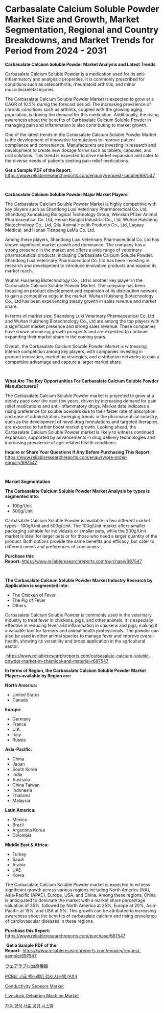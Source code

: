 <p><h1>Carbasalate Calcium Soluble Powder Market Size and Growth, Market Segmentation, Regional and Country Breakdowns, and Market Trends for Period from 2024 -  2031</h1></p><p><strong>Carbasalate Calcium Soluble Powder Market Analysis and Latest Trends</strong></p>
<p><p>Carbasalate Calcium Soluble Powder is a medication used for its anti-inflammatory and analgesic properties. It is commonly prescribed for conditions such as osteoarthritis, rheumatoid arthritis, and minor musculoskeletal injuries.</p><p>The Carbasalate Calcium Soluble Powder Market is expected to grow at a CAGR of 10.5% during the forecast period. The increasing prevalence of chronic conditions such as arthritis, coupled with the growing aging population, is driving the demand for this medication. Additionally, the rising awareness about the benefits of Carbasalate Calcium Soluble Powder in managing pain and inflammation is also contributing to market growth.</p><p>One of the latest trends in the Carbasalate Calcium Soluble Powder Market is the development of innovative formulations to improve patient compliance and convenience. Manufacturers are investing in research and development to create new dosage forms such as tablets, capsules, and oral solutions. This trend is expected to drive market expansion and cater to the diverse needs of patients seeking pain relief medications.</p></p>
<p><strong>Get a Sample PDF of the Report:&nbsp;</strong> <a href="https://www.reliableresearchreports.com/enquiry/request-sample/697547">https://www.reliableresearchreports.com/enquiry/request-sample/697547</a></p>
<p>&nbsp;</p>
<p><strong>Carbasalate Calcium Soluble Powder Major Market Players</strong></p>
<p><p>The Carbasalate Calcium Soluble Powder Market is highly competitive with key players such as Shandong Luxi Veterinary Pharmaceutical Co. Ltd, Shandong Xundakang Biological Technology Group, Wenxian Pfizer Animal Pharmaceutical Co. Ltd, Henan Banglai Industrial Co., Ltd, Wuhan Huisheng Biotechnology Co., Ltd, Qilu Animal Health Products Co., Ltd, Lagaay Medical, and Henan Tianpeng LeMu Co. Ltd.</p><p>Among these players, Shandong Luxi Veterinary Pharmaceutical Co. Ltd has shown significant market growth and dominance. The company has a strong presence in the market and offers a wide range of veterinary pharmaceutical products, including Carbasalate Calcium Soluble Powder. Shandong Luxi Veterinary Pharmaceutical Co. Ltd has been investing in research and development to introduce innovative products and expand its market reach.</p><p>Wuhan Huisheng Biotechnology Co., Ltd is another key player in the Carbasalate Calcium Soluble Powder Market. The company has been focusing on product development and expansion of its distribution network to gain a competitive edge in the market. Wuhan Huisheng Biotechnology Co., Ltd has been experiencing steady growth in sales revenue and market share.</p><p>In terms of market size, Shandong Luxi Veterinary Pharmaceutical Co. Ltd and Wuhan Huisheng Biotechnology Co., Ltd are among the top players with a significant market presence and strong sales revenue. These companies have shown promising growth prospects and are expected to continue expanding their market share in the coming years.</p><p>Overall, the Carbasalate Calcium Soluble Powder Market is witnessing intense competition among key players, with companies investing in product innovation, marketing strategies, and distribution networks to gain a competitive advantage and capture a larger market share.</p></p>
<p>&nbsp;</p>
<p><strong>What Are The Key Opportunities For Carbasalate Calcium Soluble Powder Manufacturers?</strong></p>
<p><p>The Carbasalate Calcium Soluble Powder market is projected to grow at a steady pace over the next few years, driven by increasing demand for pain relief medications and anti-inflammatory drugs. Market data indicates a rising preference for soluble powders due to their faster rate of absorption and ease of administration. Emerging trends in the pharmaceutical industry, such as the development of novel drug formulations and targeted therapies, are expected to further boost market growth. Looking ahead, the Carbasalate Calcium Soluble Powder market is likely to witness continued expansion, supported by advancements in drug delivery technologies and increasing prevalence of age-related health conditions.</p></p>
<p><strong>Inquire or Share Your Questions If Any Before Purchasing This Report:</strong> <a href="https://www.reliableresearchreports.com/enquiry/pre-order-enquiry/697547">https://www.reliableresearchreports.com/enquiry/pre-order-enquiry/697547</a></p>
<p>&nbsp;</p>
<p><strong>Market Segmentation</strong></p>
<p><strong>The Carbasalate Calcium Soluble Powder Market Analysis by types is segmented into:</strong></p>
<p><ul><li>100g/Unit</li><li>500g/Unit</li></ul></p>
<p><p>Carbasalate Calcium Soluble Powder is available in two different market types - 100g/Unit and 500g/Unit. The 100g/Unit market offers smaller packaging suitable for individuals or smaller pets, while the 500g/Unit market is ideal for larger pets or for those who need a larger quantity of the product. Both options provide the same benefits and efficacy, but cater to different needs and preferences of consumers.</p></p>
<p><strong>Purchase this Report:&nbsp;</strong><a href="https://www.reliableresearchreports.com/purchase/697547">https://www.reliableresearchreports.com/purchase/697547</a></p>
<p>&nbsp;</p>
<p><strong>The Carbasalate Calcium Soluble Powder Market Industry Research by Application is segmented into:</strong></p>
<p><ul><li>The Chicken of Fever</li><li>The Pig of Fever</li><li>Others</li></ul></p>
<p><p>Carbasalate Calcium Soluble Powder is commonly used in the veterinary industry to treat fever in chickens, pigs, and other animals. It is especially effective in reducing fever and inflammation in chickens and pigs, making it a valuable tool for farmers and animal health professionals. The powder can also be used in other animal species to manage fever and improve overall health, showing its versatility and broad application in the agricultural sector.</p></p>
<p><a href="https://www.reliableresearchreports.com/carbasalate-calcium-soluble-powder-market-in-chemical-and-material-r697547">&nbsp;https://www.reliableresearchreports.com/carbasalate-calcium-soluble-powder-market-in-chemical-and-material-r697547</a></p>
<p><strong>In terms of Region, the Carbasalate Calcium Soluble Powder Market Players available by Region are:</strong></p>
<p>
    <p> <strong> North America: </strong>
        <ul>
            <li>United States</li>
            <li>Canada</li>
        </ul>
        </p> 
    <p> <strong> Europe: </strong>
        <ul>
            <li>Germany</li>
            <li>France</li>
            <li>U.K.</li>
            <li>Italy</li>
            <li>Russia</li>
        </ul>
        </p> 
    <p> <strong> Asia-Pacific: </strong>
        <ul>
            <li>China</li>
            <li>Japan</li>
            <li>South Korea</li>
            <li>India</li>
            <li>Australia</li>
            <li>China Taiwan</li>
            <li>Indonesia</li>
            <li>Thailand</li>
            <li>Malaysia</li>
        </ul>
        </p> 
    <p> <strong> Latin America: </strong>
        <ul>
            <li>Mexico</li>
            <li>Brazil</li>
            <li>Argentina Korea</li>
            <li>Colombia</li>
        </ul>
        </p> 
    <p> <strong> Middle East & Africa: </strong>
        <ul>
            <li>Turkey</li>
            <li>Saudi</li>
            <li>Arabia</li>
            <li>UAE</li>
            <li>Korea</li>
        </ul>
    </p>
    </p>
<p><p>The Carbasalate Calcium Soluble Powder market is expected to witness significant growth across various regions including North America (NA), Asia-Pacific (APAC), Europe, USA, and China. Among these regions, China is anticipated to dominate the market with a market share percentage valuation of 35%, followed by North America at 25%, Europe at 20%, Asia-Pacific at 15%, and USA at 5%. This growth can be attributed to increasing awareness about the benefits of carbasalate calcium and rising prevalence of cardiovascular diseases in these regions.</p></p>
<p><strong>Purchase this Report: </strong><a href="https://www.reliableresearchreports.com/purchase/697547">https://www.reliableresearchreports.com/purchase/697547</a></p>
<p>&nbsp;<strong>Get a Sample PDF of the Report:&nbsp;&nbsp;</strong><a href="https://www.reliableresearchreports.com/enquiry/request-sample/697547">https://www.reliableresearchreports.com/enquiry/request-sample/697547</a></p>
<p><strong></strong></p>
<p><p><a href="https://github.com/MacyOrn/Market-Research-Report-List-1/blob/main/665528097140.md">ウェアラブル治療機器</a></p><p><a href="https://github.com/rrmadityapu/Market-Research-Report-List-1/blob/main/599434488717.md">PCB의 고급 엑스레이 검사 시스템 (AXI)</a></p><p><a href="https://issuu.com/reportprime-2/docs/conductivity-sensors-market-size-2030.pptx">Conductivity Sensors Market</a></p><p><a href="https://github.com/LiamDavis60/Market-Research-Report-List-1/blob/main/livestock-dehairing-machine-market.md">Livestock Dehairing Machine Market</a></p><p><a href="https://github.com/vanessagrant665567/Market-Research-Report-List-1/blob/main/282570488716.md">자동 양식 사료 공급 시스템</a></p></p>